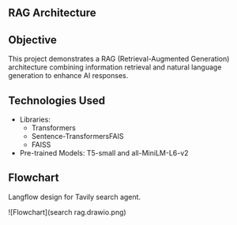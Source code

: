 ## RAG Architecture

## Objective
This project demonstrates a RAG (Retrieval-Augmented Generation) architecture combining information retrieval and natural language generation to enhance AI responses.

## Technologies Used
- Libraries:
  - Transformers
  - Sentence-TransformersFAIS
  - FAISS
- Pre-trained Models: T5-small and all-MiniLM-L6-v2

## Flowchart
Langflow design for Tavily search agent.

![Flowchart](search rag.drawio.png)
